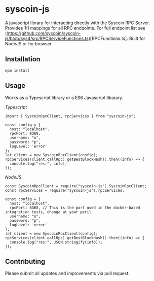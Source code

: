 # syscoin-js

A javascript library for interacting directly with the Syscoin RPC Server. Provides 1:1 mappings for all RPC endpoints. For full endpoint list see (https://github.com/syscoin/syscoin-js/blob/sys4/src/RPCServiceFunctions.ts)[RPCFunctions.ts]. Built for NodeJS or for browser.

## Installation

`npm install`

## Usage 

Works as a Typescript library or a ES6 Javascript libarary.

*Typescript*
```
import { SyscoinRpcClient, rpcServices } from "syscoin-js";

const config = {
  host: "localhost",
  rpcPort: 8368,
  username: "u",
  password: "p",
  logLevel: 'error'
};
let client = new SyscoinRpcClient(config);
rpcServices(client.callRpc).getBestBlockHash().then((info) => {
  console.log("res:", info);
});
```

*NodeJS*
```
const SyscoinRpcClient = require("syscoin-js").SyscoinRpcClient;
const rpcServices = require("syscoin-js").rpcServices;

const config = {
  host: "localhost",
  rpcPort: 8368, // This is the port used in the docker-based integration tests, change at your peril
  username: "u",
  password: "p",
  logLevel: 'error'
};
let client = new SyscoinRpcClient(config);
rpcServices(client.callRpc).getBestBlockHash().then((info) => {
  console.log("res:", JSON.stringify(info));
});
```

## Contributing

Please submit all updates and improvements via pull request.

